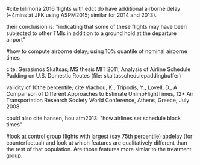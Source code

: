 #cite bilimoria 2016
flights with edct do have additional airborne delay (~4mins at JFK using ASPM2015; similar for 2014 and 2013).

their concluision is: 
"indicating that some of these flights may have been subjected to other TMIs in addition to a ground hold at the departure airport"

#how to compute airborne delay; using 10% quantile of nominal airborne times

cite: Gerasimos Skaltsas; MS thesis MIT 2011; Analysis of Airline Schedule Padding
on U.S. Domestic Routes (file: skaltasschedulepaddingbuffer)

validity of 10the percentile; cite
Vlachou, K., Tripodis, Y., Lovell, D., A Comparison of Different Approaches to Estimate UnimpFlightTimes, 12* Air Transportation Research Society World Conference, Athens, Greece, July 2008

could also cite hansen, hou atm2013: "how airlines set schedule block times"

#look at control group flights with largest (say 75th percentile) abdelay (for counterfactual) and look at which features are qualitatively different than the rest of that population.  Are those features more simlar to the treatment group.  